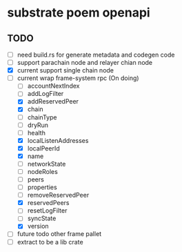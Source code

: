 # substrate poem openapi

## TODO

- [ ] need build.rs for generate metadata and codegen code
- [ ] support parachain node and relayer chian node
- [x] current support single chain node
- [ ] current wrap frame-system rpc (On doing)
    - [ ] accountNextIndex
    - [ ] addLogFilter
    - [x] addReservedPeer
    - [x] chain
    - [ ] chainType
    - [ ] dryRun
    - [ ] health
    - [x] localListenAddresses
    - [x] localPeerId
    - [x] name
    - [ ] networkState
    - [ ] nodeRoles
    - [ ] peers
    - [ ] properties
    - [ ] removeReservedPeer
    - [x] reservedPeers
    - [ ] resetLogFilter
    - [ ] syncState
    - [x] version
- [ ] future todo other frame pallet
- [ ] extract to be a lib crate